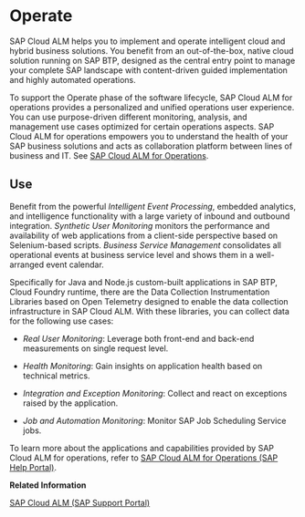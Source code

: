 <!-- loiof7f297754e9c4187b3f92b0fca45d8ce -->

# Operate

SAP Cloud ALM helps you to implement and operate intelligent cloud and hybrid business solutions. You benefit from an out-of-the-box, native cloud solution running on SAP BTP, designed as the central entry point to manage your complete SAP landscape with content-driven guided implementation and highly automated operations.

To support the Operate phase of the software lifecycle, SAP Cloud ALM for operations provides a personalized and unified operations user experience. You can use purpose-driven different monitoring, analysis, and management use cases optimized for certain operations aspects. SAP Cloud ALM for operations empowers you to understand the health of your SAP business solutions and acts as collaboration platform between lines of business and IT. See [SAP Cloud ALM for Operations](https://support.sap.com/en/alm/sap-cloud-alm/operations.html?anchorId=section).



<a name="loiof7f297754e9c4187b3f92b0fca45d8ce__section_ezp_y1n_hzb"/>

## Use

Benefit from the powerful *Intelligent Event Processing*, embedded analytics, and intelligence functionality with a large variety of inbound and outbound integration. *Synthetic User Monitoring* monitors the performance and availability of web applications from a client-side perspective based on Selenium-based scripts. *Business Service Management* consolidates all operational events at business service level and shows them in a well-arranged event calendar.

Specifically for Java and Node.js custom-built applications in SAP BTP, Cloud Foundry runtime, there are the Data Collection Instrumentation Libraries based on Open Telemetry designed to enable the data collection infrastructure in SAP Cloud ALM. With these libraries, you can collect data for the following use cases:

-   *Real User Monitoring*: Leverage both front-end and back-end measurements on single request level.

-   *Health Monitoring*: Gain insights on application health based on technical metrics.

-   *Integration and Exception Monitoring*: Collect and react on exceptions raised by the application.

-   *Job and Automation Monitoring*: Monitor SAP Job Scheduling Service jobs.


To learn more about the applications and capabilities provided by SAP Cloud ALM for operations, refer to [SAP Cloud ALM for Operations \(SAP Help Portal\)](https://help.sap.com/docs/cloud-alm/applicationhelp/operations).

**Related Information**  


[SAP Cloud ALM \(SAP Support Portal\)](https://support.sap.com/en/alm/sap-cloud-alm.html)

